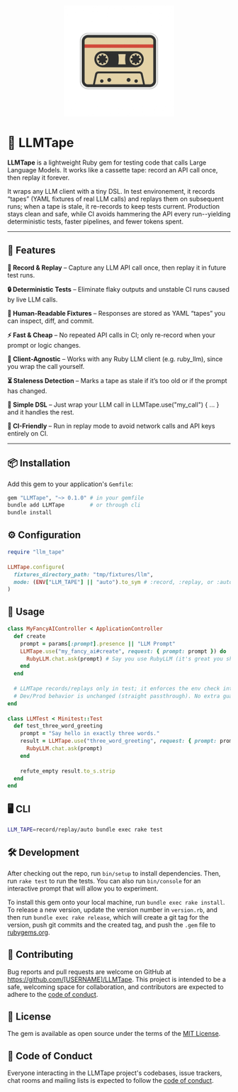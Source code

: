 <p align="center">
  <img src="logo_white.png" alt="LLMTape Logo" width="250"/>
</p>

# 🎥 LLMTape

**LLMTape** is a lightweight Ruby gem for testing code that calls Large Language Models.
It works like a cassette tape: record an API call once, then replay it forever.

It wraps any LLM client with a tiny DSL. In test environement, it records “tapes” (YAML fixtures of real LLM calls) and replays them on subsequent runs; when a tape is stale, it re-records to keep tests current. Production stays clean and safe, while CI avoids hammering the API every run--yielding deterministic tests, faster pipelines, and fewer tokens spent.

---

## 🌟 Features

**🎥 Record & Replay** – Capture any LLM API call once, then replay it in future test runs.

**🔒 Deterministic Tests** – Eliminate flaky outputs and unstable CI runs caused by live LLM calls.

**📼 Human-Readable Fixtures** – Responses are stored as YAML “tapes” you can inspect, diff, and commit.

**⚡ Fast & Cheap** – No repeated API calls in CI; only re-record when your prompt or logic changes.

**🧪 Client-Agnostic** – Works with any Ruby LLM client (e.g. ruby_llm), since you wrap the call yourself.

**⏳ Staleness Detection** – Marks a tape as stale if it’s too old or if the prompt has changed.

**🔧 Simple DSL** – Just wrap your LLM call in LLMTape.use("my_call") { ... } and it handles the rest.

**🚀 CI-Friendly** – Run in replay mode to avoid network calls and API keys entirely on CI.

---

## 📦 Installation

Add this gem to your application's `Gemfile`:

```bash
gem "LLMTape", "~> 0.1.0" # in your gemfile
bundle add LLMTape        # or through cli
bundle install
```

## ⚙️ Configuration
```ruby
require "llm_tape"

LLMTape.configure(
  fixtures_directory_path: "tmp/fixtures/llm",
  mode: (ENV["LLM_TAPE"] || "auto").to_sym # :record, :replay, or :auto
)
```

## 📖 Usage
```ruby
class MyFancyAIController < ApplicationController
  def create
    prompt = params[:prompt].presence || "LLM Prompt"
    LLMTape.use("my_fancy_ai#create", request: { prompt: prompt }) do
      RubyLLM.chat.ask(prompt) # Say you use RubyLLM (it's great you should)
    end
  end

  # LLMTape records/replays only in test; it enforces the env check internally.
  # Dev/Prod behavior is unchanged (straight passthrough). No extra guards needed.
end

class LLMTest < Minitest::Test
  def test_three_word_greeting
    prompt = "Say hello in exactly three words."
    result = LLMTape.use("three_word_greeting", request: { prompt: prompt }) do
      RubyLLM.chat.ask(prompt)
    end

    refute_empty result.to_s.strip
  end
end
```

## 🖥️ CLI
```bash
LLM_TAPE=record/replay/auto bundle exec rake test
```

## 🛠 Development

After checking out the repo, run `bin/setup` to install dependencies. Then, run `rake test` to run the tests. You can also run `bin/console` for an interactive prompt that will allow you to experiment.

To install this gem onto your local machine, run `bundle exec rake install`. To release a new version, update the version number in `version.rb`, and then run `bundle exec rake release`, which will create a git tag for the version, push git commits and the created tag, and push the `.gem` file to [rubygems.org](https://rubygems.org).

## 🤝 Contributing

Bug reports and pull requests are welcome on GitHub at https://github.com/[USERNAME]/LLMTape. This project is intended to be a safe, welcoming space for collaboration, and contributors are expected to adhere to the [code of conduct](https://github.com/[USERNAME]/LLMTape/blob/main/CODE_OF_CONDUCT.md).

## 📜 License

The gem is available as open source under the terms of the [MIT License](https://opensource.org/licenses/MIT).

## 🧭 Code of Conduct

Everyone interacting in the LLMTape project's codebases, issue trackers, chat rooms and mailing lists is expected to follow the [code of conduct](https://github.com/[USERNAME]/LLMTape/blob/main/CODE_OF_CONDUCT.md).

